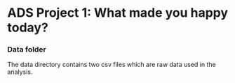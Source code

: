 # ADS Project 1: What made you happy today?
### Data folder

The data directory contains two csv files which are raw data used in the analysis.

